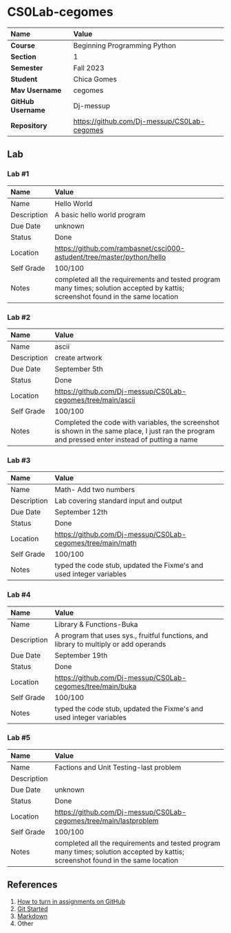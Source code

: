 # CS0Lab-cegomes

| Name | Value |
|:---|:---|
| **Course** | Beginning Programming Python |
| **Section** | 1 |
| **Semester** | Fall 2023 |
| **Student** | Chica Gomes |
| **Mav Username**            | cegomes |
| **GitHub Username**         | Dj-messup |
| **Repository**          | https://github.com/Dj-messup/CS0Lab-cegomes |

## Lab

### Lab #1

| Name | Value |
| :--- | :--- |
| Name | Hello World |
| Description | A basic hello world program |
| Due Date | unknown |
| Status | Done |
| Location | https://github.com/rambasnet/csci000-astudent/tree/master/python/hello |
| Self Grade | 100/100 |
| Notes | completed all the requirements and tested program many times; solution accepted by kattis; screenshot found in the same location |

### Lab #2

| Name | Value |
| :--- | :--- |
| Name | ascii |
| Description | create artwork |
| Due Date | September 5th |
| Status | Done |
| Location | https://github.com/Dj-messup/CS0Lab-cegomes/tree/main/ascii |
| Self Grade | 100/100 |
| Notes | Completed the code with variables, the screenshot is shown in the same place, I just ran the program and pressed enter instead of putting a name|

### Lab #3

| Name | Value |
| :--- | :--- |
| Name |Math- Add two numbers|
| Description | Lab covering standard input and output |
| Due Date | September 12th|
| Status | Done |
| Location | https://github.com/Dj-messup/CS0Lab-cegomes/tree/main/math |
| Self Grade | 100/100 |
| Notes | typed the code stub, updated the Fixme's and used integer variables |

### Lab #4

| Name | Value |
| :--- | :--- |
| Name |Library & Functions-Buka|
| Description | A program that uses sys., fruitful functions, and library to multiply or add operands|
| Due Date | September 19th|
| Status | Done |
| Location | https://github.com/Dj-messup/CS0Lab-cegomes/tree/main/buka |
| Self Grade | 100/100 |
| Notes | typed the code stub, updated the Fixme's and used integer variables |

### Lab #5

| Name | Value |
| :--- | :--- |
| Name | Factions and Unit Testing-last problem |
| Description |  |
| Due Date | unknown |
| Status | Done |
| Location | https://github.com/Dj-messup/CS0Lab-cegomes/tree/main/lastproblem |
| Self Grade | 100/100 |
| Notes | completed all the requirements and tested program many times; solution accepted by kattis; screenshot found in the same location |

## References

1. [How to turn in assignments on GitHub](https://docs.google.com/document/d/16mixtVA-dePbWidBzI3JXNW4kFhRyT7XsJgL6GtGvGA/edit?usp=sharing)
2. [Git Started](https://docs.google.com/document/d/1M0YeBfFPy5YPpfX7312R9-IldjagimvEma_YhgeLPcw/edit#heading=h.ssqvh5gmotj4)
3. [Markdown](https://github.com/adam-p/markdown-here/wiki/Markdown-Cheatsheet)
4. Other
